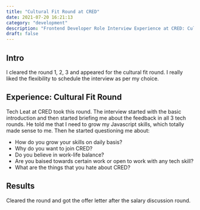 ```yaml
---
title: "Cultural Fit Round at CRED"
date: 2021-07-20 16:21:13
category: "development"
description: "Frontend Developer Role Interview Experience at CRED: Cultural Fit Round"
draft: false
---
```


## Intro

I cleared the round 1, 2, 3 and appeared for the cultural fit round. I really liked the flexibility to schedule the interview as per my choice.

## Experience: Cultural Fit Round

Tech Leat at CRED took this round. The interview started with the basic introduction and then started briefing me about the feedback in all 3 tech rounds. He told me that I need to grow my Javascript skills, which totally made sense to me. Then he started questioning me about:


- How do you grow your skills on daily basis?
- Why do you want to join CRED?
- Do you believe in work-life balance?
- Are you baised towards certain work or open to work with any tech skill?
- What are the things that you hate about CRED?


## Results
Cleared the round and got the offer letter after the salary discussion round.

